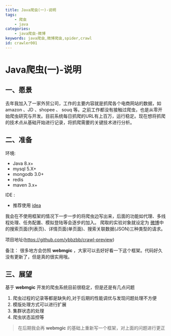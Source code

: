 ```yaml
---
title: Java爬虫(一)-说明
tags: 
    - 爬虫
    - java
categories:
    - java爬虫-微博
keywords: java爬虫,微博爬虫,spider,crawl
id: crawler001
---
```


# Java爬虫(一)-说明

## 一、愿景
去年我加入了一家外贸公司，工作的主要内容就是抓爬各个电商网站的数据，如 amazon 、JD 、shopee 、 souq 等。之前工作都没有接触过爬虫，也是从零开始爬虫研究与开发。目前系统每日抓爬的URL有上百万，运行稳定。现在想将抓爬的技术点从基础开始进行记录，将抓爬需要的关键技术进行分析。
## 二、准备
环境:
- Java 8.x+
- mysql 5.X+ 
- mongodb 3.0+ 
- redis
- maven 3.x+

IDE : 
- 推荐使用 [idea](https://www.jetbrains.com/idea/)

我会在不使用框架的情况下一步一步的将爬虫边写出来，后面的功能如代理、多线程处理、任务配置、模拟登陆等会逐步的加入。
爬取的实验对象就设定为 [微博](https://weibo.com)中的搜索页面(列表页)、详情页面(单页面)、搜索关联数据(JSON)三种类型的请求。

项目地址(https://github.com/ybbzbb/crawl-preview)

备注：
很多地方会仿照 **webmgic** ，大家可以去好好看一下这个框架。代码好久没有更新了，但是真的很实用哦。

## 三、展望
基于 **webmgic** 开发的爬虫系统目前很稳定，但是还是有几点问题
1. 爬虫过程的记录等都是缺失的,对于后期的性能调优与发现问题处理不方便
2. 模版处理方式可以进行扩展
3. 集群状态的处理
4. 爬虫状态监控等
> 在后期我会再 **webmgic** 的基础上重新写一个框架，对上面的问题进行更正

